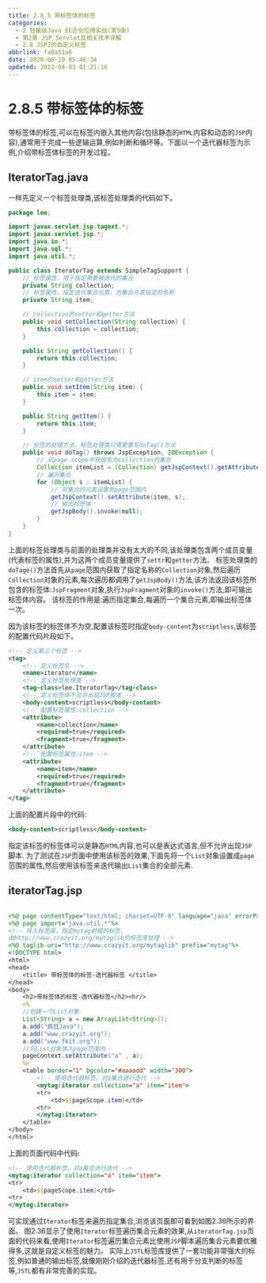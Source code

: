 ```yaml
---
title: 2.8.5 带标签体的标签
categories: 
  - 2 轻量级Java EE企业应用实战(第5版)
  - 第2章 JSP Servlet及相关技术详解
  - 2.8 JSP2的自定义标签
abbrlink: fa0a51a6
date: 2020-06-10 05:46:34
updated: 2022-04-03 01:21:16
---
```

# 2.8.5 带标签体的标签
带标签体的标签,可以在标签内嵌入其他内容(包括静态的`HTML`内容和动态的`JSP`内容),通常用于完成一些逻辑运算,例如判断和循环等。下面以一个迭代器标签为示例,介绍带标签体标签的开发过程。
## IteratorTag.java
一样先定义一个标签处理类,该标签处理类的代码如下。
```java
package lee;

import javax.servlet.jsp.tagext.*;
import javax.servlet.jsp.*;
import java.io.*;
import java.sql.*;
import java.util.*;

public class IteratorTag extends SimpleTagSupport {
    // 标签属性，用于指定需要被迭代的集合
    private String collection;
    // 标签属性，指定迭代集合元素，为集合元素指定的名称
    private String item;

    // collection的setter和getter方法
    public void setCollection(String collection) {
        this.collection = collection;
    }

    public String getCollection() {
        return this.collection;
    }

    // item的setter和getter方法
    public void setItem(String item) {
        this.item = item;
    }

    public String getItem() {
        return this.item;
    }

    // 标签的处理方法，标签处理类只需要重写doTag()方法
    public void doTag() throws JspException, IOException {
        // 从page scope中获取名为collection的集合
        Collection itemList = (Collection) getJspContext().getAttribute(collection);
        // 遍历集合
        for (Object s : itemList) {
            // 将集合的元素设置到page范围内
            getJspContext().setAttribute(item, s);
            // 输出标签体
            getJspBody().invoke(null);
        }
    }
}
```
上面的标签处理类与前面的处理类并没有太大的不同,该处理类包含两个成员变量(代表标签的属性),并为这两个成员变量提供了`settr`和`getter`方法。
标签处理类的`doTage()`方法首先从`page`范围内获取了指定名称的`Collection`对象,然后遍历`Collection`对象的元素,每次遍历都调用了`getJspBody()`方法,该方法返回该标签所包含的标签体:`JspFragment`对象,执行`JspFragment`对象的`invoke()`方法,即可输出标签体内容。
该标签的作用是:遍历指定集合,每遍历一个集合元素,即输出标签体一次。

因为该标签的标签体不为空,配置该标签时指定`body-content`为`scriptless`,该标签的配置代码片段如下。
```xml
<!-- 定义第三个标签 -->
<tag>
    <!-- 定义标签名 -->
    <name>iterator</name>
    <!-- 定义标签处理类 -->
    <tag-class>lee.IteratorTag</tag-class>
    <!-- 定义标签体不允许出现JSP脚本 -->
    <body-content>scriptless</body-content>
    <!-- 配置标签属性:collection -->
    <attribute>
        <name>collection</name> 
        <required>true</required>
        <fragment>true</fragment>
    </attribute>
    <!-- 配置标签属性:item -->
    <attribute>
        <name>item</name> 
        <required>true</required>
        <fragment>true</fragment>
    </attribute>
</tag>
```
上面的配置片段中的代码:
```xml
<body-content>scriptless</body-content>
```
指定该标签的标签体可以是静态`HTML`内容,也可以是表达式语言,但不允许出现`JSP`脚本.
为了测试在`JSP`页面中使用该标签的效果,下面先将一个`List`对象设置成`page`范围的属性,然后使用该标签来迭代输出`List`集合的全部元素.
## iteratorTag.jsp
```jsp

<%@ page contentType="text/html; charset=UTF-8" language="java" errorPage="" %>
<%@ page import="java.util.*"%>
<!-- 导入标签库，指定mytag前缀的标签，
由http://www.crazyit.org/mytaglib的标签库处理 -->
<%@ taglib uri="http://www.crazyit.org/mytaglib" prefix="mytag"%>
<!DOCTYPE html>
<html>
<head>
    <title> 带标签体的标签-迭代器标签 </title>
</head>
<body>
    <h2>带标签体的标签-迭代器标签</h2><hr/>
    <%
    //创建一个List对象
    List<String> a = new ArrayList<String>();
    a.add("疯狂Java");
    a.add("www.crazyit.org");
    a.add("www.fkit.org");
    //将List对象放入page范围内
    pageContext.setAttribute("a" , a);
    %>
    <table border="1" bgcolor="#aaaadd" width="300">
        <!-- 使用迭代器标签，对a集合进行迭代 -->
        <mytag:iterator collection="a" item="item">
        <tr>
            <td>${pageScope.item}</td>
        <tr>
        </mytag:iterator>
    </table>
</body>
</html>
```
上面的页面代码中代码:
```jsp
<!-- 使用迭代器标签，对a集合进行迭代 -->
<mytag:iterator collection="a" item="item">
<tr>
    <td>${pageScope.item}</td>
<tr>
</mytag:iterator>
```
可实现通过`Iterator`标签来遍历指定集合,浏览该页面即可看到如图2.36所示的界面。
图2.36显示了使用`Iterator`标签遍历集合元素的效果,从`iteratorTag.jsp`页面的代码来看,使用`Iterator`标签遍历集合元素比使用`JSP`脚本遍历集合元素要优雅得多,这就是自定义标签的魅力。
实际上`JSTL`标签库提供了一套功能非常强大的标签,例如普通的输出标签,就像刚刚介绍的迭代器标签,还有用于分支判断的标签等,`JSTL`都有非常完善的实现。
